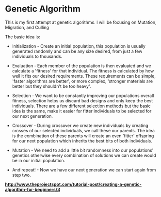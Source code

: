 Genetic Algorithm
=======

This is my first attempt at genetic algorithms.  I will be focusing on Mutation, Migration, and Culling


The basic idea is:

* Initialization - Create an initial population, this population is usually generated randomly and can be any size desired, from just a few individuals to thousands.

* Evaluation - Each member of the population is then evaluated and we calculate a 'fitness' for that individual. The fitness is calculated by how well it fits our desired requirements. These requirements can be simple, 'faster algorithms are better', or more complex, 'stronger materials are better but they shouldn't be too heavy'.

* Selection - We want to be constantly improving our populations overall fitness, selection helps us discard bad designs and only keep the best individuals.  There are a few different selection methods but the basic idea is the same, make it easier for fitter individuals to be selected for our next generation.

* Crossover - During crossover we create new individuals by creating crosses of our selected individuals, we call these our parents. The idea is the combination of these parents will create an even 'fitter' offspring for our next population which inherits the best bits of both individuals.

* Mutation - We need to add a little bit randomness into our populations' genetics otherwise every combination of solutions we can create would be in our initial population.

* And repeat! - Now we have our next generation we can start again from step two.

 __http://www.theprojectspot.com/tutorial-post/creating-a-genetic-algorithm-for-beginners/3__